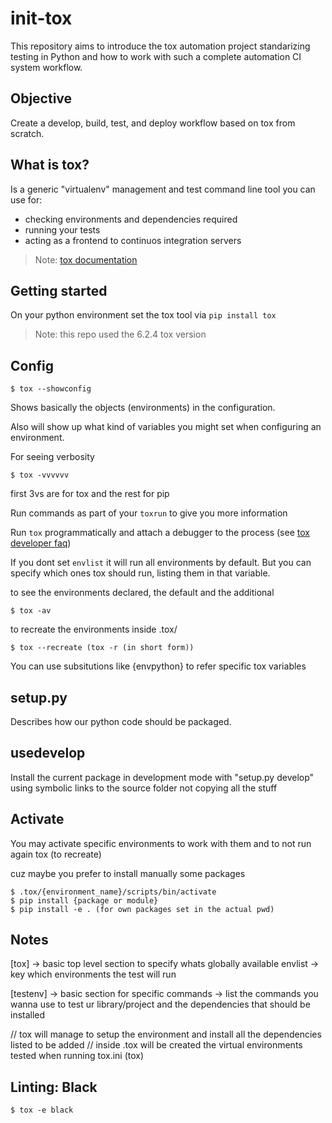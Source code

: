 # init-tox

This repository aims to introduce the tox automation project standarizing testing in Python and how to work with such a complete automation CI system workflow.

## Objective

Create a develop, build, test, and deploy workflow based on tox from scratch.

## What is tox?

Is a generic "virtualenv" management and test command line tool you can use for:
* checking environments and dependencies required
* running your tests
* acting as a frontend to continuos integration servers

>Note: [tox documentation](https://tox.readthedocs.io/en/latest/)

## Getting started

On your python environment set the tox tool via `pip install tox`

>Note: this repo used the 6.2.4 tox version

## Config

    $ tox --showconfig

Shows basically the objects (environments) in the configuration.

Also will show up what kind of variables you might set when configuring an environment.

For seeing verbosity

    $ tox -vvvvvv

first 3vs are for tox and the rest for pip

Run commands as part of your `toxrun` to give you more information

Run `tox` programmatically and attach a debugger to the process (see [tox developer faq](https://tox.readthedocs.io/en/latest/developers.html))

If you dont set `envlist` it will run all environments by default.
But you can specify which ones tox should run, listing them in that variable.


to see the environments declared, the default and the additional

    $ tox -av

to recreate the environments inside .tox/

    $ tox --recreate (tox -r (in short form))


You can use subsitutions like {envpython} to refer specific tox variables

## setup.py
Describes how our python code should be packaged.

## usedevelop
Install the current package in development mode with "setup.py develop" using symbolic links to the source folder not copying all the stuff

## Activate

You may activate specific environments to work with them and to not run again tox (to recreate)

cuz maybe you prefer to install manually some packages

    $ .tox/{environment_name}/scripts/bin/activate
    $ pip install {package or module}
    $ pip install -e . (for own packages set in the actual pwd)

## Notes

[tox] -> basic top level section to specify whats globally available
envlist -> key which environments the test will run

[testenv] -> basic section for specific commands
          -> list the commands you wanna use to test ur library/project and the dependencies that should be installed

// tox will manage to setup the environment and install all the dependencies listed to be added
// inside .tox will be created the virtual environments tested when running tox.ini (tox)


## Linting: Black

    $ tox -e black